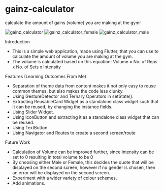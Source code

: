 # gainz-calculator
calculate the amount of gains (volume) you are making at the gym!

![gainz_calculator](https://github.com/rayray39/gainz-calculator/assets/108506541/2cff5d3b-ab7e-45fb-a561-df72267ffd60)
![gainz_calculator_female](https://github.com/rayray39/gainz-calculator/assets/108506541/db893d4b-4822-454e-ad05-39a2154109e4)
![gainz_calculator_male](https://github.com/rayray39/gainz-calculator/assets/108506541/f882e43c-bd9a-4570-854b-b3b8878358ef)


Introduction
- This is a simple web application, made using Flutter, that you can use to calculate the amount of volume you are making at the gym.
- The volume is calculated based on this equation: Volume = No. of Reps x No. of Sets x Intensity 

Features (Learning Outcomes From Me)
- Separation of theme data from content makes it not only easy to reuse common themes, but also makes the code less clunky.
- Using GestureDetector and Ternary Operators in setState().
- Extracting ReusableCard Widget as a standalone class widget such that it can be reused, by changing the instance fields.
- Using Slider Widget.
- Using IconButton and extracting it as a standalone class widget that can be reused.
- Using TextButton
- Using Navigator and Routes to create a second screen/route

Future Work
- Calculation of Volume can be improved further, since intensity can be set to 0 resulting in total volume to be 0
- By choosing either Male or Female, this decides the quote that will be displayed on the second screen, however if
  no gender is chosen, then an error will be displayed on the second screen.
- Experiment with a wider variety of colour schemes.
- Add animations. 
